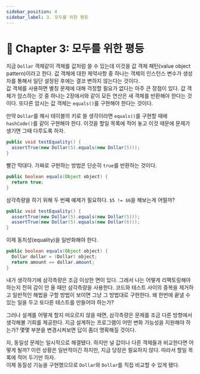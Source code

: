 ```yaml
---
sidebar_position: 4
sidebar_label: 3. 모두를 위한 평등
---
```


# 🌈 Chapter 3: 모두를 위한 평등
지금 `Dollar` 객체같이 객체를 값처럼 쓸 수 있는데 이것을 값 객체 패턴(value object pattern)이라고 한다. 값 객체에 대한 제약사항 중 하나는 객체의 인스턴스 변수가 생성자를 통해서 일단 설정된 후에는 결코 변하지 않는다는 것이다.   
값 객체를 사용하면 별칭 문제에 대해 걱정할 필요가 없다는 아주 큰 장점이 있다. 값 객체가 암스하는 것 중 하나는 2장에서와 같이 모든 연산은 새 객체를 반환해야 한다는 것이다. 또다른 암시는 값 객체는 `equals()`를 구현해야 한다는 것이다.   

만약 `Dollar`를 해시 테이블의 키로 쓸 생각이라면 `equals()`를 구현할 때에 `hashCode()`를 같이 구현해야 한다. 이것을 할일 목록에 적어 놓고 이것 때문에 문제가 생기면 그때 다루도록 하자.

```java
public void testEquality() {
  assertTrue(new Dollar(5).equals(new Dollar(5)));
}
```

빨간 막대다. 가짜로 구현하는 방법은 단순히 `true`를 반환하는 것이다.

```java
public boolean equals(Object object) {
  return true;
}
```

삼각측량을 하기 위해 두 번째 예제가 필요하다. `$5 != $6`을 해보는게 어떨까?

```java
public void testEquality() {
  assertTrue(new Dollar(5).equals(new Dollar(5)));
  assertTrue(new Dollar(5).equals(new Dollar(6)));
}
```

이제 동치성(equality)을 일반화해야 한다.

```java
public boolean equals(Object object) {
  Dollar dollar = (Dollar) object;
  return amount == dollar.amount;
}
```

내가 생각하기에 삼각측량은 조금 이상한 면이 있다. 그래서 나는 어떻게 리팩토링해야 하는지 전혀 감이 안 올 때만 삼각측량을 사용한다. 코드와 테스트 사이의 중복을 제거하고 일반적인 해법을 구할 방법이 보이면 그냥 그 방법대로 구현한다. 왜 한번에 끝낼 수 있는 일을 두고 또다른 테스트를 만들어야 하는가?   

그러나 설계를 어떻게 할지 떠오르지 않을 때면, 삼각측량은 문제를 조금 다른 방향에서 생각해볼 기회를 제공한다. 지금 설계하는 프로그램이 어떤 변화 가능성을 지원해야 하는가? 몇몇 부분을 변경시켜보면 답이 좀더 명확해질 것이다.   

자, 동일성 문제는 일시적으로 해결됐다. 하지만 널 값이나 다른 객체들과 비교한다면 어떻게 될까? 이런 상황은 일반적이긴 하지만, 지금 당장은 필요하지 않다. 따라서 할일 목록에 적어 두기만 하자.   
이제 동질성 기능을 구현했으므로 `Dollar`와 `Dollar`를 직접 비교할 수 있게 됐다.
